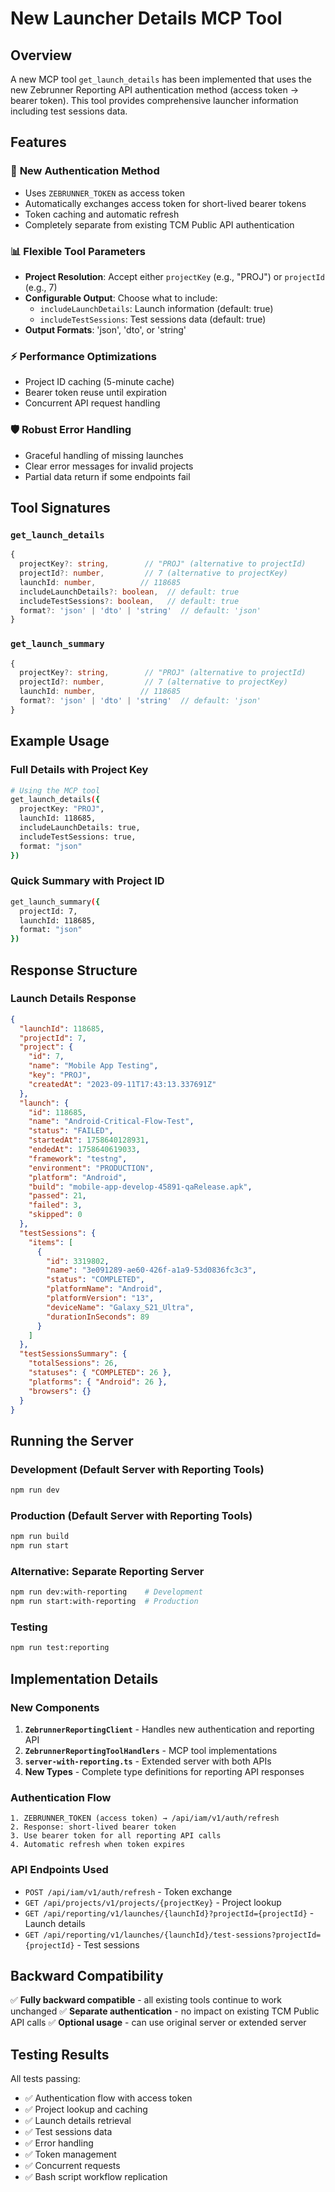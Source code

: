 # New Launcher Details MCP Tool

## Overview

A new MCP tool `get_launch_details` has been implemented that uses the new Zebrunner Reporting API authentication method (access token → bearer token). This tool provides comprehensive launcher information including test sessions data.

## Features

### 🚀 **New Authentication Method**
- Uses `ZEBRUNNER_TOKEN` as access token
- Automatically exchanges access token for short-lived bearer tokens
- Token caching and automatic refresh
- Completely separate from existing TCM Public API authentication

### 📊 **Flexible Tool Parameters**
- **Project Resolution**: Accept either `projectKey` (e.g., "PROJ") or `projectId` (e.g., 7)
- **Configurable Output**: Choose what to include:
  - `includeLaunchDetails`: Launch information (default: true)
  - `includeTestSessions`: Test sessions data (default: true)
- **Output Formats**: 'json', 'dto', or 'string'

### ⚡ **Performance Optimizations**
- Project ID caching (5-minute cache)
- Bearer token reuse until expiration
- Concurrent API request handling

### 🛡️ **Robust Error Handling**
- Graceful handling of missing launches
- Clear error messages for invalid projects
- Partial data return if some endpoints fail

## Tool Signatures

### `get_launch_details`
```typescript
{
  projectKey?: string,        // "PROJ" (alternative to projectId)
  projectId?: number,         // 7 (alternative to projectKey)
  launchId: number,          // 118685
  includeLaunchDetails?: boolean,  // default: true
  includeTestSessions?: boolean,   // default: true
  format?: 'json' | 'dto' | 'string'  // default: 'json'
}
```

### `get_launch_summary`
```typescript
{
  projectKey?: string,        // "PROJ" (alternative to projectId)
  projectId?: number,         // 7 (alternative to projectKey)
  launchId: number,          // 118685
  format?: 'json' | 'dto' | 'string'  // default: 'json'
}
```

## Example Usage

### Full Details with Project Key
```bash
# Using the MCP tool
get_launch_details({
  projectKey: "PROJ",
  launchId: 118685,
  includeLaunchDetails: true,
  includeTestSessions: true,
  format: "json"
})
```

### Quick Summary with Project ID
```bash
get_launch_summary({
  projectId: 7,
  launchId: 118685,
  format: "json"
})
```

## Response Structure

### Launch Details Response
```json
{
  "launchId": 118685,
  "projectId": 7,
  "project": {
    "id": 7,
    "name": "Mobile App Testing",
    "key": "PROJ",
    "createdAt": "2023-09-11T17:43:13.337691Z"
  },
  "launch": {
    "id": 118685,
    "name": "Android-Critical-Flow-Test",
    "status": "FAILED",
    "startedAt": 1758640128931,
    "endedAt": 1758640619033,
    "framework": "testng",
    "environment": "PRODUCTION",
    "platform": "Android",
    "build": "mobile-app-develop-45891-qaRelease.apk",
    "passed": 21,
    "failed": 3,
    "skipped": 0
  },
  "testSessions": {
    "items": [
      {
        "id": 3319802,
        "name": "3e091289-ae60-426f-a1a9-53d0836fc3c3",
        "status": "COMPLETED",
        "platformName": "Android",
        "platformVersion": "13",
        "deviceName": "Galaxy_S21_Ultra",
        "durationInSeconds": 89
      }
    ]
  },
  "testSessionsSummary": {
    "totalSessions": 26,
    "statuses": { "COMPLETED": 26 },
    "platforms": { "Android": 26 },
    "browsers": {}
  }
}
```

## Running the Server

### Development (Default Server with Reporting Tools)
```bash
npm run dev
```

### Production (Default Server with Reporting Tools)
```bash
npm run build
npm run start
```

### Alternative: Separate Reporting Server
```bash
npm run dev:with-reporting    # Development
npm run start:with-reporting  # Production
```

### Testing
```bash
npm run test:reporting
```

## Implementation Details

### New Components
1. **`ZebrunnerReportingClient`** - Handles new authentication and reporting API
2. **`ZebrunnerReportingToolHandlers`** - MCP tool implementations
3. **`server-with-reporting.ts`** - Extended server with both APIs
4. **New Types** - Complete type definitions for reporting API responses

### Authentication Flow
```
1. ZEBRUNNER_TOKEN (access token) → /api/iam/v1/auth/refresh
2. Response: short-lived bearer token
3. Use bearer token for all reporting API calls
4. Automatic refresh when token expires
```

### API Endpoints Used
- `POST /api/iam/v1/auth/refresh` - Token exchange
- `GET /api/projects/v1/projects/{projectKey}` - Project lookup
- `GET /api/reporting/v1/launches/{launchId}?projectId={projectId}` - Launch details
- `GET /api/reporting/v1/launches/{launchId}/test-sessions?projectId={projectId}` - Test sessions

## Backward Compatibility

✅ **Fully backward compatible** - all existing tools continue to work unchanged
✅ **Separate authentication** - no impact on existing TCM Public API calls
✅ **Optional usage** - can use original server or extended server

## Testing Results

All tests passing:
- ✅ Authentication flow with access token
- ✅ Project lookup and caching
- ✅ Launch details retrieval
- ✅ Test sessions data
- ✅ Error handling
- ✅ Token management
- ✅ Concurrent requests
- ✅ Bash script workflow replication
